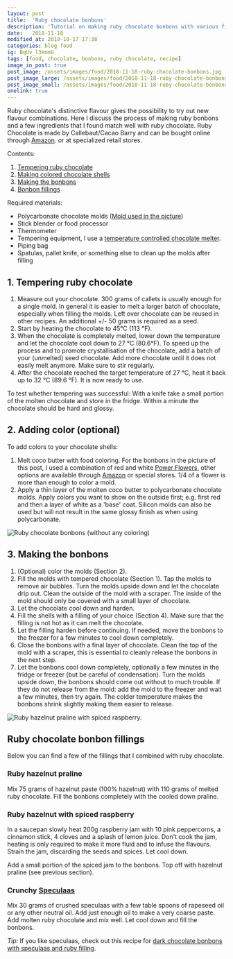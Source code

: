 ```yaml
---
layout: post
title:  'Ruby chocolate bonbons'
description: 'Tutorial on making ruby chocolate bonbons with various fillings.'
date:   2018-11-18
modified_at: 2019-10-17 17:38
categories: blog food
ig: BqUv_l3HnmG
tags: [food, chocolate, bonbons, ruby chocolate, recipe]
image_in_post: true
post_image: /assets/images/food/2018-11-18-ruby-chocolate-bonbons.jpg
post_image_large: /assets/images/food/2018-11-18-ruby-chocolate-bonbons_large.jpg
post_image_small: /assets/images/food/2018-11-18-ruby-chocolate-bonbons_thumbnail.jpg
onelink: true
---
```


Ruby chocolate's distinctive flavour gives the possibility to try out new flavour combinations. Here I discuss the process of making ruby bonbons and a few ingredients that I found match well with ruby chocolate. Ruby Chocolate is made by Callebaut/Cacao Barry and can be bought online through <a href="https://amzn.to/2oTnP2S" rel="nofollow">Amazon</a>. or at specialized retail stores.

Contents:

1. [Tempering ruby chocolate](#tempering)
2. [Making colored chocolate shells](#color)
3. [Making the bonbons](#bonbons)
4. [Bonbon fillings](#fillings)

Required materials:

- Polycarbonate chocolate molds (<a href="https://amzn.to/30WsVKv" rel="nofollow">Mold used in the picture</a>)
- Stick blender or food processor
- Thermometer
- Tempering equipment, I use a <a href="https://amzn.to/2uw1fjs" rel="nofollow">temperature controlled chocolate melter</a>.
- Piping bag
- Spatulas, pallet knife, or something else to clean up the molds after filling

<a name="tempering"></a>

## 1. Tempering ruby chocolate

1. Measure out your chocolate. 300 grams of callets is usually enough for a single mold. In general it is easier to melt a larger batch of chocolate, especially when filling the molds. Left over chocolate can be reused in other recipes. An additional +/- 50 grams is required as a seed.
2. Start by heating the chocolate to 45&deg;C (113 &deg;F).
3. When the chocolate is completely melted, lower down the temperature and let the chocolate cool down to 27 &deg;C (80.6&deg;F). To speed up the process and to promote crystallisation of the chocolate, add a batch of your (unmelted) seed chocolate. Add more chocolate until it does not easily melt anymore. Make sure to stir regularly.
4. After the chocolate reached the target temperature of 27 &deg;C, heat it back up to 32 &deg;C (89.6 &deg;F). It is now ready to use.

To test whether tempering was successful: With a knife take a small portion of the molten chocolate and store in the fridge. Within a minute the chocolate should be hard and glossy.

<a name="color"></a>

## 2. Adding color (optional)

To add colors to your chocolate shells:

1. Melt coco butter with food coloring. For the bonbons in the picture of this post, I used a combination of red and white [Power Flowers](https://www.ibcbelgium.com/en/powerflowers), other options are available through <a href="https://amzn.to/2sXvgYX" rel="nofollow">Amazon</a> or special stores. 1/4 of a flower is more than enough to color a mold.
2. Apply a thin layer of the molten coco butter to polycarbonate chocolate molds. Apply colors you want to show on the outside first; e.g. first red and then a layer of white as a 'base' coat. Silicon molds can also be used but will not result in the same glossy finish as when using polycarbonate.

<img alt="Ruby chocolate bonbons (without any coloring)" class="img-thumbnail" src="/assets/images/recipes/ruby-chocolate-bonbons.jpg">

<a name="bonbons"></a>

## 3. Making the bonbons

1. (Optional) color the molds (Section  2).
2. Fill the molds with tempered chocolate (Section 1). Tap the molds to remove air bubbles. Turn the molds upside down and let the chocolate drip out. Clean the outside of the mold with a scraper. The inside of the mold should only be covered with a small layer of chocolate.
3. Let the chocolate cool down and harden.
4. Fill the shells with a filling of your choice (Section 4). Make sure that the filling is not hot as it can melt the chocolate.
5. Let the filling harden before continuing. If needed, move the bonbons to the freezer for a few minutes to cool down completely.
6.  Close the bonbons with a final layer of chocolate. Clean the top of the mold with a scraper, this is essential to cleanly release the bonbons in the next step.
7. Let the bonbons cool down completely, optionally a few minutes in the fridge or freezer (but be careful of condensation). Turn the molds upside down, the bonbons should come out without to much trouble. If they do not release from the mold: add the mold to the freezer and wait a few minutes, then try again. The colder temperature makes the bonbons shrink slightly making them easier to release.


<img alt="Ruby hazelnut praline with spiced raspberry." class="img-thumbnail" src="/assets/images/recipes/ruby-chocolate-bonbons-raspberry.jpg">

<a name="fillings"></a>

## Ruby chocolate bonbon fillings

Below  you can find a few of the fillings that I combined with ruby chocolate.

### Ruby hazelnut praline

Mix 75 grams of hazelnut paste (100% hazelnut) with 110 grams of melted ruby chocolate. Fill the bonbons completely with the cooled down praline.

### Ruby hazelnut with spiced raspberry

In a saucepan slowly heat 200g raspberry jam with 10 pink peppercorns, a cinnamon stick, 4 cloves and a splash of lemon juice. Don't cook the jam, heating is only required to make it more fluid and to infuse the flavours. Strain the jam, discarding the seeds and spices. Let cool down.

Add a small portion of the spiced jam to the bonbons. Top off with hazelnut praline (see previous section).

### Crunchy [Speculaas](https://en.wikipedia.org/wiki/Speculaas)

Mix 30 grams of crushed speculaas with a few table spoons of rapeseed oil or any other neutral oil. Add just enough oil to make a very coarse paste. Add molten ruby chocolate and mix well. Let cool down and fill the bonbons.

*Tip:* If you like speculaas, check out this recipe for [dark chocolate bonbons with speculaas and ruby filling](/blog/food/dark-chocolate-bonbon-ruby-speculaas-filling/).
